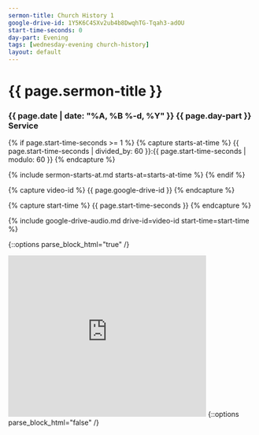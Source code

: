 ```yaml
---
sermon-title: Church History 1
google-drive-id: 1Y5K6C4SXv2ub4b8DwqhTG-Tqah3-adOU
start-time-seconds: 0
day-part: Evening
tags: [wednesday-evening church-history]
layout: default
---
```


# {{ page.sermon-title }}

### {{ page.date | date: "%A, %B %-d, %Y" }} {{ page.day-part }} Service

{% if page.start-time-seconds >= 1 %}
{% capture starts-at-time %}
{{ page.start-time-seconds | divided_by: 60 }}:{{ page.start-time-seconds | modulo: 60 }}
{% endcapture %}

{% include sermon-starts-at.md starts-at=starts-at-time %}
{% endif %}

{% capture video-id %}
{{ page.google-drive-id }}
{% endcapture %}

{% capture start-time %}
{{ page.start-time-seconds }}
{% endcapture %}

{% include google-drive-audio.md drive-id=video-id start-time=start-time %}

{::options parse_block_html="true" /}
<iframe src="https://onedrive.live.com/embed?cid=19DF4E5D38A1B8EB&resid=19DF4E5D38A1B8EB%2146795&authkey=AIyXAKJlENHfA4w&em=2" width="402" height="327" frameborder="0" scrolling="no"></iframe>
{::options parse_block_html="false" /}
